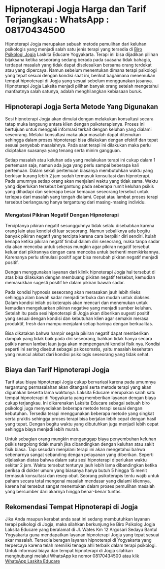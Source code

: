 # Hipnoterapi Jogja Harga dan Tarif Terjangkau : WhatsApp : 08170434500
Hipnoterapi Jogja merupakan sebuah metode pemulihan dari keluhan psikologis yang menjadi salah satu jenis terapi yang tersedia di [Biro Psikologi Jogja](https://lei.my.id/) Laskita Educare Yogyakarta. Terapi ini bisa dijadikan pilihan bijaksana ketika seseorang sedang berada pada suasana tidak bahagia, terdapat masalah yang tidak dapat diselesaikan bersama orang terdekat atau yang dipercaya. Namun sebelum menentukan dimana terapi psikologi yang tepat sesuai dengan kondisi saat ini, berikut bagaimana menemukan tempat hipnoterapi di Jogja yang sesuai sebelum menggunakan jasanya. Hipnoterapi Jogja Laksita menjadi pilihan banyak orang setelah mengetahui manfaatnya salah satunya, adalah menghilangkan kebiasaan buruk.

## Hipnoterapi Jogja Serta Metode Yang Digunakan
Sesi hipnoterapi Jogja akan dimulai dengan melakukan konsultasi secara tatap muka langsung antara klien dengan psikoterapisnya. Proses ini bertujuan untuk menggali informasi terkait dengan keluhan yang dialami seseorang. Melalui konsultasi maka akar masalah dapat ditemukan sehingga dalam proses hipnoterapi bisa dilakukan dengan efektif dan tepat sesuai penyebab masalahnya. Pada saat terapi ini dilakukan maka perlu diciptakan suasanya yang tenang serta minim gangguan.

Setiap masalah atau keluhan ada yang melakukan terapi ini cukup dalam 1 pertemuan saja, namun ada juga yang perlu sampai beberapa kali pertemuan. Dalam sekali pertemuan biasanya membutuhkan waktu yang berkisar kurang lebih 2 jam sudah termasuk konsultasi dan hipnoterapi. Pada umumnya setiap orang akan menjalani waktu yang tidak sama. Waktu yang diperlukan tersebut bergantung pada seberapa rumit keluhan psikis yang dihadapi dan seberapa besar kemauan seseorang tersebut untuk terlepas dari masalah yang tengah dialami. Cepat atau lambat proses terapi tersebut berlangsung hanya tergantung dari masing-masing individu.

### Mengatasi Pikiran Negatif Dengan Hipnoterapi
Terciptanya pikiran negatif sesungguhnya tidak selalu disebabkan karena orang lain atau kondisi di luar seseorang. Namun sebaliknya ada begitu banyak pikiran negatif yang tercipta karena cara berpikir diri sendiri. Itulah kenapa ketika pikiran negatif timbul dalam diri seseorang, maka tanpa sadar dia akan mencoba untuk sekeras mungkin agar pikiran negatif tersebut keluar dari pikirannya dengan cara mencoba untuk berhenti memikirkannya. Karenanya perlu stimulasi positif agar bisa merubah pikiran negatif menjadi positif.

Dengan menggunakan layanan dari klinik hipnoterapi Jogja hal tersebut di atas bisa dilakukan dengan membuang pikiran negatif tersebut, kemudian memasukkan sugesti positif ke dalam pikiran bawah sadar.

Pada kondisi hypnosis seseorang akan merasakan jauh lebih rileks sehingga alam bawah sadar menjadi terbuka dan mudah untuk diakses. Dalam kondisi inilah psikoterapis akan mencari dan menemukan untuk kemudian mengeluarkan pikiran negative yang menjadi sumber keluhan. Setelah itu pada sesi hipnoterapi di Jogja akan diberikan sugesti positif yang sesuai dengan kondisi dan kebutuhan klien agar semakin merasa produktif, fresh dan mampu menjalani setiap harinya dengan berkualitas.

Bisa dikatakan bahwa hampir segala pikiran negatif dapat memberikan dampak yang tidak baik pada diri seseorang, bahkan tidak hanya secara psikis namun lambat laun juga akan mempengaruhi kondisi fisik nya. Kondisi seperti ini sering disebut sebagai psikosomatis, yaitu masalah kesehatan yang muncul akibat dari kondisi psikologis seseorang yang tidak sehat.

## Biaya dan Tarif Hipnoterapi Jogja
Tarif atau biaya hipnoterapi Jogja cukup bervariasi karena pada umumnya tergantung permasalahan akan ditangani serta metode terapi yang akan digunakan beserta lama waktunya. Laksita Educare merupakan salah satu tempat hipnoterapi di Yogyakarta yang memberikan layanan dengan biaya cukup terjangkau. Ini dikarenakan Laksita Educare sebagai sebuah biro psikologi juga menyediakan beberapa metode terapi sesuai dengan kebutuhan. Tersedia terapi menggunakan beberapa metode yang singkat serta praktis sehingga proses terapi bisa berjalan lebih cepat dengan hasil yang tepat. Dengan begitu waktu yang dibutuhkan juga menjadi lebih cepat sehingga biaya menjadi lebih murah.

Untuk sebagian orang mungkin menganggap biaya penyembuhan keluhan psikis tergolong tidak murah jika dibandingkan dengan keluhan atau sakit fisik biasa. Tapi sesudah menjalani terapi ini akan mengetahui bahwa sebenarnya sangat sebanding dengan pelayanan yang diberikan. Seperti dijelaskan diatas bahwa dalam satu sesi hipnoterapi diperlukan waktu sekitar 2 jam. Waktu tersebut tentunya jauh lebih lama dibandingkan ketika periksa di dokter umum yang biasanya hanya butuh 5 hingga 15 menit termasuk konsultasi dan resep obat. Seorang psikoterapis tentu wajib untuk paham secara total mengenai masalah mendasar yang dialami kliennya, karena hal tersebut sangat menentukan dalam proses pemulihan masalah yang bersumber dari akarnya hingga benar-benar tuntas.

## Rekomendasi Tempat Hipnoterapi di Jogja
Jika Anda maupun kerabat anda saat ini sedang membutuhkan layanan terapi psikologi di Jogja, maka silahkan berkunjung ke Biro Psikolog Jogja Laksita Educare yang beralamat di Jl. Wates Km 12 Argosari Sedayu Bantul Yogyakarta guna mendapatkan layanan hipnoterapi Jogja yang tepat sesuai akar masalah. Tersedia beragan layanan hipnoterapi di Yogyakarta yang terpercaya karena telah memiliki tenaga ahli terbaik dalam terapi psikologi. Untuk informasi biaya dan tempat hipnoterapi di Jogja silahkan menghubungi melalui WhatsApp ke nomor 08170434500 atau klik [WhatsApp Laskita Educare](https://go.lei.co.id/wa)
